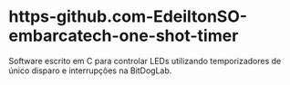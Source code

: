 # https-github.com-EdeiltonSO-embarcatech-one-shot-timer
Software escrito em C para controlar LEDs utilizando temporizadores de único disparo e interrupções na BitDogLab.
